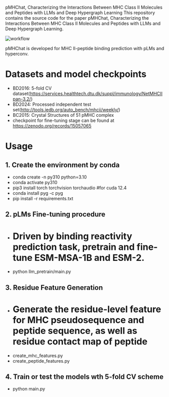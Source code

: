 pMHChat, Characterizing the Interactions Between MHC Class II Molecules and Peptides with LLMs and Deep Hypergraph Learning 
This repository contains the source code for the paper pMHChat, Characterizing the Interactions Between MHC Class II Molecules and Peptides with LLMs and Deep Hypergraph Learning. 

![workflow](https://github.com/jianiM/pMHChat/blob/main/workflow.png)

pMHChat is developed for MHC II-peptide binding prediction with pLMs and hyperconv. 

# Datasets and model checkpoints
+ BD2016: 5-fold CV dataset(https://services.healthtech.dtu.dk/suppl/immunology/NetMHCIIpan-3.2/)
+ BD2024: Processed independent test set(http://tools.iedb.org/auto_bench/mhcii/weekly/)
+ BC2015: Crystal Structures of 51 pMHC complex
+ checkpoint for fine-tuning stage can be found at https://zenodo.org/records/15057065

# Usage
## 1. Create the environment by conda
+ conda create -n py310 python=3.10
+ conda activate py310
+ pip3 install torch torchvision torchaudio  #for cuda 12.4
+ conda install pyg -c pyg
+ pip install -r requirements.txt 

## 2. pLMs Fine-tuning procedure
+ # Driven by binding reactivity prediction task, pretrain and fine-tune ESM-MSA-1B and ESM-2.
+ python llm_pretrain/main.py  

## 3. Residue Feature Generation 
+ # Generate the residue-level feature for MHC pseudosequence and peptide sequence, as well as residue contact map of peptide
+ create_mhc_features.py
+ create_peptide_features.py
    
## 4. Train or test the models wth 5-fold CV scheme
+ python main.py 











